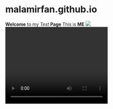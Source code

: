 # malamirfan.github.io
<div>
  <p>
    <hd1> <strong>Welcome</strong> to my <em>Test</em> <strong>Page</strong>
      <hd2> This is <strong>ME</strong>
        <img src="file:///Users/irfanmalam/Pictures/Photos%20Library.photoslibrary/private/com.apple.Photos/ExternalEditSessions/32744E4F-FC8F-4FEA-9D4C-7022F039D5AB/Photo%20on%209-9-22%20at%208.58%20AM.jpeg"/>
        <video src="Video on 8-23-22 at 2.48 PM.mov" width="320" height="240" controls>
          Video not supported
        </video>
      </p>
    </div>
    
